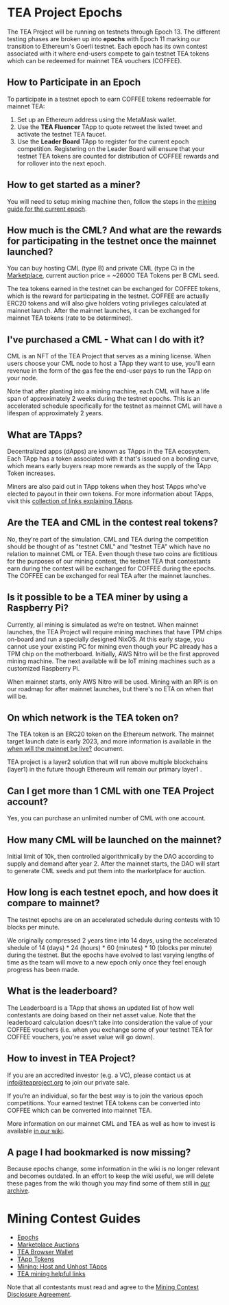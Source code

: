 # TEA Project Epochs
The TEA Project will be running on testnets through Epoch 13. The different testing phases are broken up into **epochs** with Epoch 11 marking our transition to Ethereum's Goerli testnet. Each epoch has its own contest associated with it where end-users compete to gain testnet TEA tokens which can be redeemed for mainnet TEA vouchers (COFFEE).

## How to Participate in an Epoch

To participate in a testnet epoch to earn COFFEE tokens redeemable for mainnet TEA:

1. Set up an Ethereum address using the MetaMask wallet.
2. Use the **TEA Fluencer** TApp to quote retweet the listed tweet and activate the testnet TEA faucet.
3. Use the **Leader Board** TApp to register for the current epoch competition. Registering on the Leader Board will ensure that your testnet TEA tokens are counted for distribution of COFFEE rewards and for rollover into the next epoch.

## How to get started as a miner?

You will need to setup mining machine then, follow the steps in the [mining guide for the current epoch](https://www.youtube.com/playlist?list=PLOhw_qkI0ILWh5HDI8ZiFARjfkfvNPqev).

## How much is the CML? And what are the rewards for participating in the testnet once the mainnet launched?

You can buy hosting CML (type B) and private CML (type C) in the [Marketplace](https://wallet.teaproject.org/#/auction_store), current auction price = ~26000 TEA Tokens per B CML seed.

The tea tokens earned in the testnet can be exchanged for COFFEE tokens, which is the reward for participating in the testnet. COFFEE are actually ERC20 tokens and will also give holders voting privileges calculated at mainnet launch. After the mainnet launches, it can be exchanged for mainnet TEA tokens (rate to be determined).

## I've purchased a CML - What can I do with it?

CML is an NFT of the TEA Project that serves as a mining license. When users choose your CML node to host a TApp they want to use, you'll earn revenue in the form of the gas fee the end-user pays to run the TApp on your node.

Note that after planting into a mining machine, each CML will have a life span of approximately 2 weeks during the testnet epochs. This is an accelerated schedule specifically for the testnet as mainnet CML will have a lifespan of approximately 2 years.

## What are TApps?
Decentralized apps (dApps) are known as TApps in the TEA ecosystem. Each TApp has a token associated with it that's issued on a bonding curve, which means early buyers reap more rewards as the supply of the TApp Token increases. 

Miners are also paid out in TApp tokens when they host TApps who've elected to payout in their own tokens. For more information about TApps, visit this [collection of links explaining TApps](https://github.com/tearust/teaproject/wiki/TApps).

## Are the TEA and CML in the contest real tokens?

No, they're part of the simulation. CML and TEA during the competition should be thought of as "testnet CML" and "testnet TEA" which have no relation to mainnet CML or TEA. Even though these two coins are fictitious for the purposes of our mining contest, the testnet TEA that contestants earn during the contest will be exchanged for COFFEE during the epochs. The COFFEE can be exchanged for real TEA after the mainnet launches.


## Is it possible to be a TEA miner by using a Raspberry Pi?
Currently, all mining is simulated as we’re on testnet. When mainnet launches, the TEA Project will require mining machines that have TPM chips on-board and run a specially designed NixOS. At this early stage, you cannot use your existing PC for mining even though your PC already has a TPM chip on the motherboard. Initially, AWS Nitro will be the first approved mining machine. The next available will be IoT mining machines such as a customized Raspberry Pi.

When mainnet starts, only AWS Nitro will be used. Mining with an RPi is on our roadmap for after mainnet launches, but there's no ETA on when that will be.

## On which network is the TEA token on?

The TEA token is an ERC20 token on the Ethereum network. The mainnet target launch date is early 2023, and more information is available in the [when will the mainnet be live?](When-will-the-mainnet-be-live.md) document.

TEA project is a layer2 solution that will run above multiple blockchains (layer1) in the future though Ethereum will remain our primary layer1 .

## Can I get more than 1 CML with one TEA Project account? 
Yes, you can purchase an unlimited number of CML with one account.

## How many CML will be launched on the mainnet?
Initial limit of 10k, then controlled algorithmically by the DAO according to supply and demand after year 2. After the mainnet starts, the DAO will start to generate CML seeds and put them into the marketplace for auction.

## How long is each testnet epoch, and how does it compare to mainnet?

The testnet epochs are on an accelerated schedule during contests with 10 blocks per minute.

We originally compressed 2 years time into 14 days, using the accelerated shedule of 14 (days) * 24 (hours) * 60 (minutes) * 10 (blocks per minute) during the testnet. But the epochs have evolved to last varying lengths of time as the team will move to a new epoch only once they feel enough progress has been made.

## What is the leaderboard?
The Leaderboard is a TApp that shows an updated list of how well contestants are doing based on their net asset value. Note that the leaderboard calculation doesn't take into consideration the value of your COFFEE vouchers (i.e. when you exchange some of your testnet TEA for COFFEE vouchers, you're asset value will go down).

## How to invest in TEA Project?
If you are an accredited investor (e.g. a VC), please contact us at  info@teaproject.org to join our private sale.
 
If you’re an individual, so far the best way is to join the various epoch competitions. Your earned testnet TEA tokens can be converted into COFFEE which can be converted into mainnet TEA.

More information on our mainnet CML and TEA as well as how to invest is available [in our wiki](https://github.com/tearust/teaproject/wiki/Where-to-buy-TEA-token-and-CML%3F).


## A page I had bookmarked is now missing?
Because epochs change, some information in the wiki is no longer relevant and becomes outdated. In an effort to keep the wiki useful, we will delete these pages from the wiki though you may find some of them still in [our archive](https://github.com/tearust/teaproject/issues/106).	

# Mining Contest Guides
- [Epochs](../_epochs/README.md)
- [Marketplace Auctions](https://github.com/tearust/teaproject/wiki/Marketplace-Auctions)
- [TEA Browser Wallet](https://github.com/tearust/teaproject/wiki/TEA-Browser-Wallet)
- [TApp Tokens](https://github.com/tearust/teaproject/wiki/TApp-Token-Supply-and-Demand) 
- [Mining: Host and Unhost TApps](https://github.com/tearust/teaproject/wiki/Mining:-Host-and-Unhost-TApps)
- [TEA mining helpful links](https://github.com/tearust/teaproject/wiki/TEA-Mining)

Note that all contestants must read and agree to the [Mining Contest Disclosure Agreement](https://github.com/tearust/teaproject/wiki/Mining-Contest-Disclosure-Agreement).

